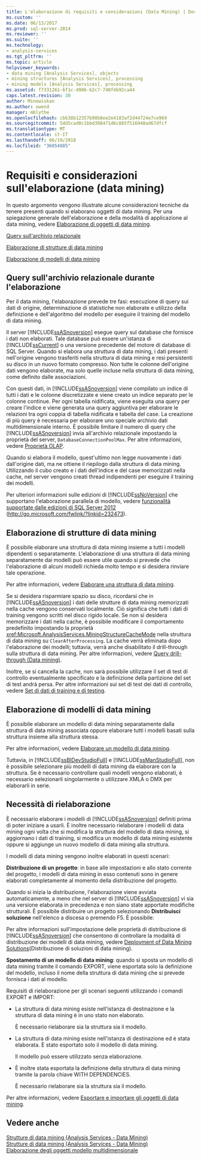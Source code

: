 ```yaml
---
title: L'elaborazione di requisiti e considerazioni (Data Mining) | Documenti Microsoft
ms.custom: ''
ms.date: 06/13/2017
ms.prod: sql-server-2014
ms.reviewer: ''
ms.suite: ''
ms.technology:
- analysis-services
ms.tgt_pltfrm: ''
ms.topic: article
helpviewer_keywords:
- data mining [Analysis Services], objects
- mining structures [Analysis Services], processing
- mining models [Analysis Services], processing
ms.assetid: f7331261-6f1c-4986-b2c7-740f4b92ca44
caps.latest.revision: 30
author: Minewiskan
ms.author: owend
manager: mblythe
ms.openlocfilehash: cbb38b12357b90b8ee2e4183af2d44724e7ce969
ms.sourcegitcommit: 5dd5cad0c1bbd308471d6c885f516948ad67dfcf
ms.translationtype: MT
ms.contentlocale: it-IT
ms.lasthandoff: 06/19/2018
ms.locfileid: "36054885"
---
```

# <a name="processing-requirements-and-considerations-data-mining"></a>Requisiti e considerazioni sull'elaborazione (data mining)
  In questo argomento vengono illustrate alcune considerazioni tecniche da tenere presenti quando si elaborano oggetti di data mining. Per una spiegazione generale dell'elaborazione e della modalità di applicazione al data mining, vedere [Elaborazione di oggetti di data mining](processing-data-mining-objects.md).  
  
 [Query sull'archivio relazionale](#bkmk_QueryReqs)  
  
 [Elaborazione di strutture di data mining](#bkmk_ProcessStructures)  
  
 [Elaborazione di modelli di data mining](#bkmk_ProcessModels)  
  
##  <a name="bkmk_QueryReqs"></a> Query sull'archivio relazionale durante l'elaborazione  
 Per il data mining, l'elaborazione prevede tre fasi: esecuzione di query sui dati di origine, determinazione di statistiche non elaborate e utilizzo della definizione e dell'algoritmo del modello per eseguire il training del modello di data mining.  
  
 Il server [!INCLUDE[ssASnoversion](../../includes/ssasnoversion-md.md)] esegue query sul database che fornisce i dati non elaborati. Tale database può essere un'istanza di [!INCLUDE[ssCurrent](../../includes/sscurrent-md.md)] o una versione precedente del motore di database di SQL Server. Quando si elabora una struttura di data mining, i dati presenti nell'origine vengono trasferiti nella struttura di data mining e resi persistenti su disco in un nuovo formato compresso. Non tutte le colonne dell'origine dati vengono elaborate, ma solo quelle incluse nella struttura di data mining, come definito dalle associazioni.  
  
 Con questi dati, in [!INCLUDE[ssASnoversion](../../includes/ssasnoversion-md.md)] viene compilato un indice di tutti i dati e le colonne discretizzate e viene creato un indice separato per le colonne continue. Per ogni tabella nidificata, viene eseguita una query per creare l'indice e viene generata una query aggiuntiva per elaborare le relazioni tra ogni coppia di tabella nidificata e tabella del case. La creazione di più query è necessaria per elaborare uno speciale archivio dati multidimensionale interno. È possibile limitare il numero di query che [!INCLUDE[ssASnoversion](../../includes/ssasnoversion-md.md)] invia all'archivio relazionale impostando la proprietà del server, `DatabaseConnectionPoolMax`. Per altre informazioni, vedere [Proprietà OLAP](../server-properties/olap-properties.md).  
  
 Quando si elabora il modello, quest'ultimo non legge nuovamente i dati dall'origine dati, ma ne ottiene il riepilogo dalla struttura di data mining. Utilizzando il cubo creato e i dati dell'indice e del case memorizzati nella cache, nel server vengono creati thread indipendenti per eseguire il training dei modelli.  
  
 Per ulteriori informazioni sulle edizioni di [!INCLUDE[ssNoVersion](../../includes/ssnoversion-md.md)] che supportano l'elaborazione parallela di modello, vedere [funzionalità supportate dalle edizioni di SQL Server 2012](http://go.microsoft.com/fwlink/?linkid=232473) (http://go.microsoft.com/fwlink/?linkid=232473).  
  
##  <a name="bkmk_ProcessStructures"></a> Elaborazione di strutture di data mining  
 È possibile elaborare una struttura di data mining insieme a tutti i modelli dipendenti o separatamente. L'elaborazione di una struttura di data mining separatamente dai modelli può essere utile quando si prevede che l'elaborazione di alcuni modelli richieda molto tempo e si desidera rinviare tale operazione.  
  
 Per altre informazioni, vedere [Elaborare una struttura di data mining](process-a-mining-structure.md).  
  
 Se si desidera risparmiare spazio su disco, ricordarsi che in [!INCLUDE[ssASnoversion](../../includes/ssasnoversion-md.md)] i dati delle strutture di data mining memorizzati nella cache vengono conservati localmente. Ciò significa che tutti i dati di training vengono scritti nel disco rigido locale. Se non si desidera memorizzare i dati nella cache, è possibile modificare il comportamento predefinito impostando la proprietà <xref:Microsoft.AnalysisServices.MiningStructureCacheMode> nella struttura di data mining su `ClearAfterProcessing`. La cache verrà eliminata dopo l'elaborazione dei modelli; tuttavia, verrà anche disabilitato il drill-through sulla struttura di data mining. Per altre informazioni, vedere [Query drill-through &#40;Data mining&#41;](drillthrough-queries-data-mining.md).  
  
 Inoltre, se si cancella la cache, non sarà possibile utilizzare il set di test di controllo eventualmente specificato e la definizione della partizione del set di test andrà persa. Per altre informazioni sui set di test dei dati di controllo, vedere [Set di dati di training e di testing](training-and-testing-data-sets.md).  
  
##  <a name="bkmk_ProcessModels"></a> Elaborazione di modelli di data mining  
 È possibile elaborare un modello di data mining separatamente dalla struttura di data mining associata oppure elaborare tutti i modelli basati sulla struttura insieme alla struttura stessa.  
  
 Per altre informazioni, vedere [Elaborare un modello di data mining](process-a-mining-model.md).  
  
 Tuttavia, in [!INCLUDE[ssBIDevStudioFull](../../includes/ssbidevstudiofull-md.md)] e [!INCLUDE[ssManStudioFull](../../includes/ssmanstudiofull-md.md)], non è possibile selezionare più modelli di data mining da elaborare con la struttura. Se è necessario controllare quali modelli vengono elaborati, è necessario selezionarli singolarmente o utilizzare XMLA o DMX per elaborarli in serie.  
  
## <a name="when-reprocessing-is-required"></a>Necessità di rielaborazione  
 È necessario elaborare i modelli di [!INCLUDE[ssASnoversion](../../includes/ssasnoversion-md.md)] definiti prima di poter iniziare a usarli. È inoltre necessario rielaborare i modelli di data mining ogni volta che si modifica la struttura del modello di data mining, si aggiornano i dati di training, si modifica un modello di data mining esistente oppure si aggiunge un nuovo modello di data mining alla struttura.  
  
 I modelli di data mining vengono inoltre elaborati in questi scenari:  
  
 **Distribuzione di un progetto**: in base alle impostazioni e allo stato corrente del progetto, i modelli di data mining in esso contenuti sono in genere elaborati completamente al momento della distribuzione del progetto.  
  
 Quando si inizia la distribuzione, l'elaborazione viene avviata automaticamente, a meno che nel server di [!INCLUDE[ssASnoversion](../../includes/ssasnoversion-md.md)] vi sia una versione elaborata in precedenza e non siano state apportate modifiche strutturali. È possibile distribuire un progetto selezionando **Distribuisci soluzione** nell'elenco a discesa o premendo F5. È possibile:  
  
 Per altre informazioni sull'impostazione delle proprietà di distribuzione di [!INCLUDE[ssASnoversion](../../includes/ssasnoversion-md.md)] che consentono di controllare la modalità di distribuzione dei modelli di data mining, vedere [Deployment of Data Mining Solutions](deployment-of-data-mining-solutions.md)(Distribuzione di soluzioni di data mining).  
  
 **Spostamento di un modello di data mining**: quando si sposta un modello di data mining tramite il comando EXPORT, viene esportata solo la definizione del modello, incluso il nome della struttura di data mining che si prevede fornisca i dati al modello.  
  
 Requisiti di rielaborazione per gli scenari seguenti utilizzando i comandi EXPORT e IMPORT:  
  
-   La struttura di data mining esiste nell'istanza di destinazione e la struttura di data mining è in uno stato non elaborato.  
  
     È necessario rielaborare sia la struttura sia il modello.  
  
-   La struttura di data mining esiste nell'istanza di destinazione ed è stata elaborata. È stato esportato solo il modello di data mining.  
  
     Il modello può essere utilizzato senza elaborazione.  
  
-   È inoltre stata esportata la definizione della struttura di data mining tramite la parola chiave WITH DEPENDENCIES.  
  
     È necessario rielaborare sia la struttura sia il modello.  
  
 Per altre informazioni, vedere [Esportare e importare gli oggetti di data mining](export-and-import-data-mining-objects.md).  
  
## <a name="see-also"></a>Vedere anche  
 [Strutture di data mining &#40;Analysis Services - Data Mining&#41;](mining-structures-analysis-services-data-mining.md)   
 [Strutture di data mining &#40;Analysis Services - Data Mining&#41;](mining-structures-analysis-services-data-mining.md)   
 [Elaborazione degli oggetti modello multidimensionale](../multidimensional-models/processing-a-multidimensional-model-analysis-services.md)  
  
  